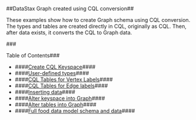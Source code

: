 ##DataStax Graph created using CQL conversion##

These examples show how to create Graph schema using CQL conversion. The types and tables are created directly in CQL, originally as CQL. Then, after data exists, it converts the CQL to Graph data.

###<div id="sections"></div>Table of Contents###
* ####[Create CQL Keyspace](http://localhost:9091/notebooks/577dbd0b-dcf6-496b-8a62-48b3678e776e/cell/1f20110b-99b4-466f-a42c-1c9a8189d251)####
* ####[User-defined types](http://localhost:9091/notebooks/577dbd0b-dcf6-496b-8a62-48b3678e776e/cell/63f46bd0-ac14-4eb8-aadb-b7f49da8f1c5)####
* ####[CQL Tables for Vertex Labels](http://localhost:9091/notebooks/577dbd0b-dcf6-496b-8a62-48b3678e776e/cell/a206b8af-e6f6-4737-b256-f9f3e766a70f)####
* ####[CQL Tables for Edge labels](http://localhost:9091/notebooks/577dbd0b-dcf6-496b-8a62-48b3678e776e/cell/f1bf0908-93ef-49b1-b080-3f49bc7757d9)####
* ####[Inserting data](http://localhost:9091/notebooks/577dbd0b-dcf6-496b-8a62-48b3678e776e/cell/8a9136ce-3a83-4004-827b-f95c70e762bf)####
* ####[Alter keyspace into Graph](http://localhost:9091/notebooks/577dbd0b-dcf6-496b-8a62-48b3678e776e/cell/196c8720-c21e-49c6-b5b4-242f1cb2b203)####
* ####[Alter tables into Graph](http://localhost:9091/notebooks/577dbd0b-dcf6-496b-8a62-48b3678e776e/cell/2f902106-aba6-4cf0-b898-5693fdea9773)####
* ####[Full food data model schema and data](http://localhost:9091/notebooks/577dbd0b-dcf6-496b-8a62-48b3678e776e/cell/b5017189-4b31-4cca-b6b5-f395302bd10d)####
